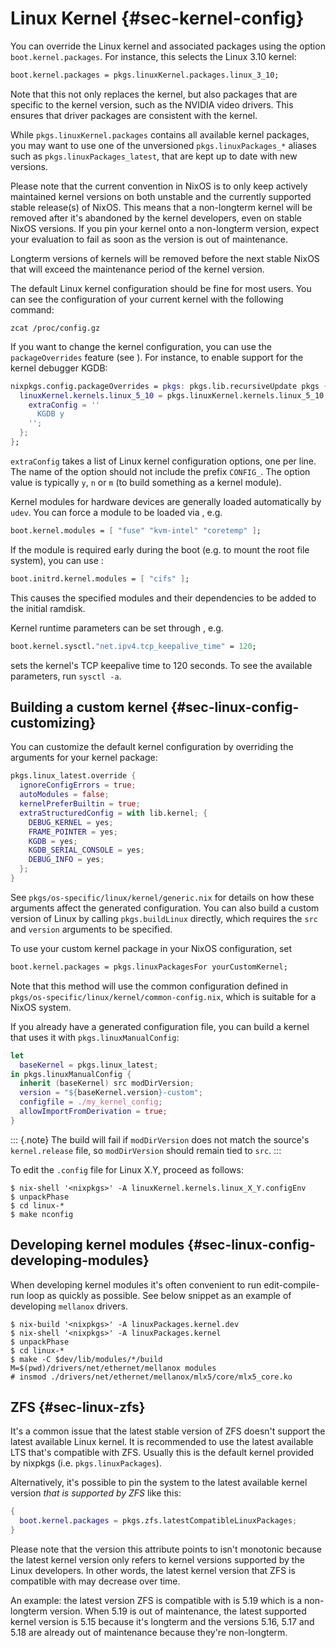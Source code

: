 # Linux Kernel {#sec-kernel-config}

You can override the Linux kernel and associated packages using the
option `boot.kernel.packages`. For instance, this selects the Linux 3.10
kernel:

```nix
boot.kernel.packages = pkgs.linuxKernel.packages.linux_3_10;
```

Note that this not only replaces the kernel, but also packages that are
specific to the kernel version, such as the NVIDIA video drivers. This
ensures that driver packages are consistent with the kernel.

While `pkgs.linuxKernel.packages` contains all available kernel packages,
you may want to use one of the unversioned `pkgs.linuxPackages_*` aliases
such as `pkgs.linuxPackages_latest`, that are kept up to date with new
versions.

Please note that the current convention in NixOS is to only keep actively
maintained kernel versions on both unstable and the currently supported stable
release(s) of NixOS. This means that a non-longterm kernel will be removed after it's
abandoned by the kernel developers, even on stable NixOS versions. If you
pin your kernel onto a non-longterm version, expect your evaluation to fail as
soon as the version is out of maintenance.

Longterm versions of kernels will be removed before the next stable NixOS that will
exceed the maintenance period of the kernel version.

The default Linux kernel configuration should be fine for most users.
You can see the configuration of your current kernel with the following
command:

```ShellSession
zcat /proc/config.gz
```

If you want to change the kernel configuration, you can use the
`packageOverrides` feature (see [](#sec-customising-packages)). For
instance, to enable support for the kernel debugger KGDB:

```nix
nixpkgs.config.packageOverrides = pkgs: pkgs.lib.recursiveUpdate pkgs {
  linuxKernel.kernels.linux_5_10 = pkgs.linuxKernel.kernels.linux_5_10.override {
    extraConfig = ''
      KGDB y
    '';
  };
};
```

`extraConfig` takes a list of Linux kernel configuration options, one
per line. The name of the option should not include the prefix
`CONFIG_`. The option value is typically `y`, `n` or `m` (to build
something as a kernel module).

Kernel modules for hardware devices are generally loaded automatically
by `udev`. You can force a module to be loaded via
[](#opt-boot.kernel.modules), e.g.

```nix
boot.kernel.modules = [ "fuse" "kvm-intel" "coretemp" ];
```

If the module is required early during the boot (e.g. to mount the root
file system), you can use [](#opt-boot.initrd.kernel.modules):

```nix
boot.initrd.kernel.modules = [ "cifs" ];
```

This causes the specified modules and their dependencies to be added to
the initial ramdisk.

Kernel runtime parameters can be set through
[](#opt-boot.kernel.sysctl), e.g.

```nix
boot.kernel.sysctl."net.ipv4.tcp_keepalive_time" = 120;
```

sets the kernel's TCP keepalive time to 120 seconds. To see the
available parameters, run `sysctl -a`.

## Building a custom kernel {#sec-linux-config-customizing}

You can customize the default kernel configuration by overriding the arguments for your kernel package:

```nix
pkgs.linux_latest.override {
  ignoreConfigErrors = true;
  autoModules = false;
  kernelPreferBuiltin = true;
  extraStructuredConfig = with lib.kernel; {
    DEBUG_KERNEL = yes;
    FRAME_POINTER = yes;
    KGDB = yes;
    KGDB_SERIAL_CONSOLE = yes;
    DEBUG_INFO = yes;
  };
}
```

See `pkgs/os-specific/linux/kernel/generic.nix` for details on how these arguments
affect the generated configuration. You can also build a custom version of Linux by calling
`pkgs.buildLinux` directly, which requires the `src` and `version` arguments to be specified.

To use your custom kernel package in your NixOS configuration, set

```nix
boot.kernel.packages = pkgs.linuxPackagesFor yourCustomKernel;
```

Note that this method will use the common configuration defined in `pkgs/os-specific/linux/kernel/common-config.nix`,
which is suitable for a NixOS system.

If you already have a generated configuration file, you can build a kernel that uses it with `pkgs.linuxManualConfig`:

```nix
let
  baseKernel = pkgs.linux_latest;
in pkgs.linuxManualConfig {
  inherit (baseKernel) src modDirVersion;
  version = "${baseKernel.version}-custom";
  configfile = ./my_kernel_config;
  allowImportFromDerivation = true;
}
```

::: {.note}
The build will fail if `modDirVersion` does not match the source's `kernel.release` file,
so `modDirVersion` should remain tied to `src`.
:::

To edit the `.config` file for Linux X.Y, proceed as follows:

```ShellSession
$ nix-shell '<nixpkgs>' -A linuxKernel.kernels.linux_X_Y.configEnv
$ unpackPhase
$ cd linux-*
$ make nconfig
```

## Developing kernel modules {#sec-linux-config-developing-modules}

When developing kernel modules it's often convenient to run
edit-compile-run loop as quickly as possible. See below snippet as an
example of developing `mellanox` drivers.

```ShellSession
$ nix-build '<nixpkgs>' -A linuxPackages.kernel.dev
$ nix-shell '<nixpkgs>' -A linuxPackages.kernel
$ unpackPhase
$ cd linux-*
$ make -C $dev/lib/modules/*/build M=$(pwd)/drivers/net/ethernet/mellanox modules
# insmod ./drivers/net/ethernet/mellanox/mlx5/core/mlx5_core.ko
```

## ZFS {#sec-linux-zfs}

It's a common issue that the latest stable version of ZFS doesn't support the latest
available Linux kernel. It is recommended to use the latest available LTS that's compatible
with ZFS. Usually this is the default kernel provided by nixpkgs (i.e. `pkgs.linuxPackages`).

Alternatively, it's possible to pin the system to the latest available kernel
version *that is supported by ZFS* like this:

```nix
{
  boot.kernel.packages = pkgs.zfs.latestCompatibleLinuxPackages;
}
```

Please note that the version this attribute points to isn't monotonic because the latest kernel
version only refers to kernel versions supported by the Linux developers. In other words,
the latest kernel version that ZFS is compatible with may decrease over time.

An example: the latest version ZFS is compatible with is 5.19 which is a non-longterm version. When 5.19
is out of maintenance, the latest supported kernel version is 5.15 because it's longterm and the versions
5.16, 5.17 and 5.18 are already out of maintenance because they're non-longterm.
